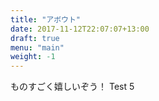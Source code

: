 ```yaml
---
title: "アボウト"
date: 2017-11-12T22:07:07+13:00
draft: true
menu: "main"
weight: -1
---
```


ものすごく嬉しいぞう！
Test 5
